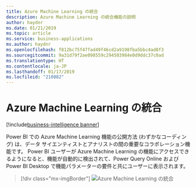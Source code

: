 ```yaml
---
title: Azure Machine Learning の統合
description: Azure Machine Learning の統合機能の説明
author: haydnr
ms.date: 01/21/2019
ms.topic: article
ms.service: business-applications
ms.author: haydnr
ms.openlocfilehash: f812bc75f47fad49f46cd2a9198fba5bbc4ad8f3
ms.sourcegitcommit: 9a31d79f2ae098559c294503984e0d9ddc37c0ad
ms.translationtype: HT
ms.contentlocale: ja-JP
ms.lasthandoff: 01/17/2019
ms.locfileid: "210882"
---
```

# <a name="azure-machine-learning-integration"></a>Azure Machine Learning の統合

[!include[business-intelligence banner](../../../includes/business-intelligence.md)]

Power BI での Azure Machine Learning 機能の公開方法 (わずかなコーディング) は、データ サイエンティストとアナリストの間の重要なコラボレーション機能です。 Power BI ユーザーが Azure Machine Learning の機能にアクセスできるようになると、機能が自動的に検出されて、Power Query Online および Power BI Desktop で機能パラメーターの要件と共にユーザーに表示されます。

> [!div class="mx-imgBorder"]
> ![Azure Machine Learning の統合](media/q-follow-up-questions-1.png "Azure Machine Learning の統合")
<!-- picture -->
